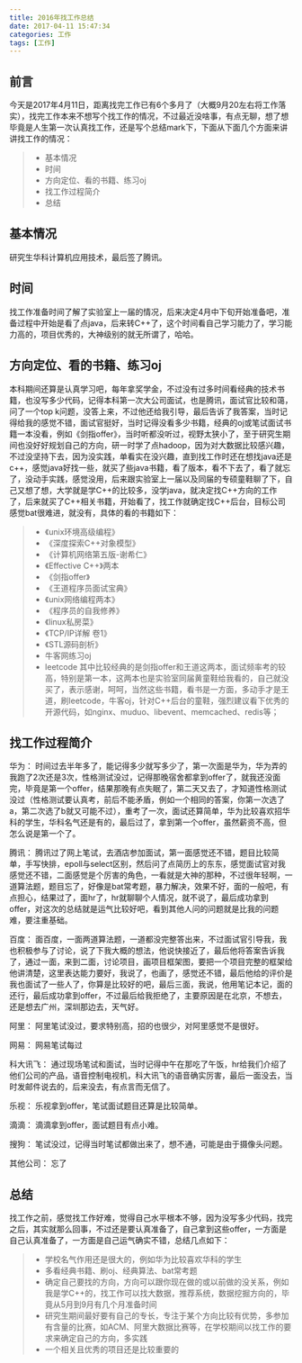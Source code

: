 ```yaml
---
title: 2016年找工作总结
date: 2017-04-11 15:47:34
categories: 工作
tags: [工作]
---
```


## 前言
今天是2017年4月11日，距离找完工作已有6个多月了（大概9月20左右将工作落实），找完工作本来不想写个找工作的情况，不过最近没啥事，有点无聊，想了想毕竟是人生第一次认真找工作，还是写个总结mark下，下面从下面几个方面来讲讲找工作的情况：
>* 基本情况
>* 时间
>* 方向定位、看的书籍、练习oj
>* 找工作过程简介
>* 总结
<!--more-->

## 基本情况
研究生华科计算机应用技术，最后签了腾讯。

## 时间
找工作准备时间了解了实验室上一届的情况，后来决定4月中下旬开始准备吧，准备过程中开始是看了点java，后来转C++了，这个时间看自己学习能力了，学习能力高的，项目优秀的，大神级别的就无所谓了，哈哈。

## 方向定位、看的书籍、练习oj
本科期间还算是认真学习吧，每年拿奖学金，不过没有过多时间看经典的技术书籍，也没写多少代码，记得本科第一次大公司面试，也是腾讯，面试官比较和蔼，问了一个top k问题，没答上来，不过他还给我引导，最后告诉了我答案，当时记得给我的感觉不错，面试官挺好，当时记得没看多少书籍，经典的oj或笔试面试书籍一本没看，例如《剑指offer》，当时听都没听过，视野太狭小了，至于研究生期间也没好好规划自己的方向，研一时学了点hadoop，因为对大数据比较感兴趣，不过没坚持下去，因为没实践，单看实在没兴趣，直到找工作时还在想找java还是c++，感觉java好找一些，就买了些java书籍，看了版本，看不下去了，看了就忘了，没动手实践，感觉没用，后来跟实验室上一届以及同届的专硕童鞋聊了下，自己又想了想，大学就是学C++的比较多，没学java，就决定找C++方向的工作了，后来就买了C++相关书籍，开始看了，找工作就确定找C++后台，目标公司感觉bat很难进，就没有，具体的看的书籍如下：
>* 《unix环境高级编程》
>* 《深度探索C++对象模型》
>* 《计算机网络第五版-谢希仁》
>* 《Effective C++》两本
>* 《剑指offer》
>* 《王道程序员面试宝典》
>* 《unix网络编程两本》
>* 《程序员的自我修养》
>* 《linux私房菜》
>* 《TCP/IP详解 卷1》
>* 《STL源码剖析》
>*  牛客网练习oj
>*  leetcode
其中比较经典的是剑指offer和王道这两本，面试频率考的较高，特别是第一本，这两本也是实验室同届黄童鞋给我看的，自己就没买了，表示感谢，呵呵，当然这些书籍，看书是一方面，多动手才是王道，刷leetcode，牛客oj，针对C++后台的童鞋，强烈建议看下优秀的开源代码，如nginx、muduo、libevent、memcached、redis等；


## 找工作过程简介
华为：
时间过去半年多了，能记得多少就写多少了，第一次面是华为，华为弄的我跑了2次还是3次，性格测试没过，记得那晚宿舍都拿到offer了，就我还没面完，毕竟是第一个offer，结果那晚有点失眠了，第二天又去了，才知道性格测试没过（性格测试要认真考，前后不能矛盾，例如一个相同的答案，你第一次选了a，第二次选了b就又可能不过），重考了一次，面试还算简单，华为比较喜欢招华科的学生，华科名气还是有的，最后过了，拿到第一个offer，虽然薪资不高，但怎么说是第一个了。

腾讯：
腾讯过了网上笔试，去酒店参加面试，第一面感觉还不错，题目比较简单，手写快排，epoll与select区别，然后问了点简历上的东东，感觉面试官对我感觉还不错，二面感觉是个厉害的角色，一看就是大神的那种，不过很年轻啊，一道算法题，题目忘了，好像是bat常考题，暴力解决，效果不好，面的一般吧，有点担心，结果过了，面hr了，hr就聊聊个人情况，就不说了，最后成功拿到offer，对这次的总结就是运气比较好吧，看到其他人问的问题就是比我的问题难，要注重基础。

百度：
面百度，一面两道算法题，一道都没完整答出来，不过面试官引导我，我也积极参与了讨论，说了下我大概的想法，他说快接近了，最后他将答案告诉我了，通过一面，来到二面，讨论项目，画项目框架图，要把一个项目完整的框架给他讲清楚，这里表达能力要好，我说了，也画了，感觉还不错，最后他给的评价是我也面试了一些人了，你算是比较好的吧，最后三面，我说，他用笔记本记，面的还行，最后成功拿到offer，不过最后给我拒绝了，主要原因是在北京，不想去，还是想去广州，深圳那边去，天气好。

阿里：
阿里笔试没过，要求特别高，招的也很少，对阿里感觉不是很好。

网易：
网易笔试每过

科大讯飞：
通过现场笔试和面试，当时记得中午在那吃了午饭，hr给我们介绍了他们公司的产品，语音控制电视机，科大讯飞的语音确实厉害，最后一面没去，当时发邮件说去的，后来没去，有点言而无信了。

乐视：
乐视拿到offer，笔试面试题目还算是比较简单。

滴滴：
滴滴拿到offer，面试题目有点小难。

搜狗：
笔试没过，记得当时笔试都做出来了，想不通，可能是由于摄像头问题。

其他公司：
忘了 

## 总结
找工作之前，感觉找工作好难，觉得自己水平根本不够，因为没写多少代码，找完之后，其实就那么回事，不过还是要认真准备了，自己拿到这些offer，一方面是自己认真准备了，一方面是自己运气确实不错，总结几点如下：
>* 学校名气作用还是很大的，例如华为比较喜欢华科的学生
>* 多看经典书籍、刷oj、经典算法、bat常考题
>* 确定自己要找的方向，方向可以跟你现在做的或以前做的没关系，例如我是学C++的，找工作可以找大数据，推荐系统，数据挖掘方向的，毕竟从5月到9月有几个月准备时间
>* 研究生期间最好要有自己的专长，专注于某个方向比较有优势，多参加有含量的比赛，如ACM、阿里大数据比赛等，在学校期间以找工作的要求来确定自己的方向，多实践
>* 一个相关且优秀的项目还是比较重要的



